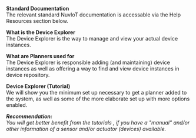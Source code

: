   
**Standard Documentation**  
The relevant standard NuvIoT documentation is accessable via the Help Resources section below.  

**What is the Device Explorer**  
The Device Explorer is the way to manage and view your actual device instances.  

**What are Planners used for**  
The Device Explorer is responsible adding (and maintaining) device instances as well as offering a way to find and view device instances in device repository.  

**Device Explorer (Tutorial)**  
We will show you the minimum set up necessary to get a planner added to the system, as well as some of the more elaborate set up with more options enabled.  
  
**_Recommendation:_**  
_You will get better benefit from the tutorials , if you have a "manual" and/or other information of a sensor and/or actuator (devices) available._